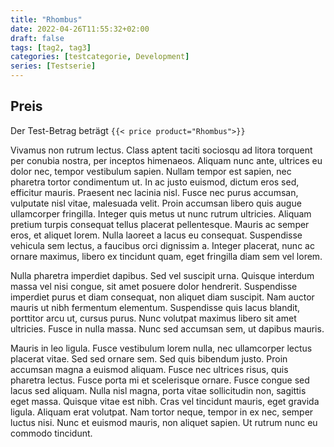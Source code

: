 ```yaml
---
title: "Rhombus"
date: 2022-04-26T11:55:32+02:00
draft: false
tags: [tag2, tag3]
categories: [testcategorie, Development]
series: [Testserie]
---
```

## Preis

Der Test-Betrag beträgt `{{< price product="Rhombus">}}`

Vivamus non rutrum lectus. Class aptent taciti sociosqu ad litora torquent per conubia nostra, per inceptos himenaeos. Aliquam nunc ante, ultrices eu dolor nec, tempor vestibulum sapien. Nullam tempor est sapien, nec pharetra tortor condimentum ut. In ac justo euismod, dictum eros sed, efficitur mauris. Praesent nec lacinia nisl. Fusce nec purus accumsan, vulputate nisl vitae, malesuada velit. Proin accumsan libero quis augue ullamcorper fringilla. Integer quis metus ut nunc rutrum ultricies. Aliquam pretium turpis consequat tellus placerat pellentesque. Mauris ac semper eros, et aliquet lorem. Nulla laoreet a lacus eu consequat. Suspendisse vehicula sem lectus, a faucibus orci dignissim a. Integer placerat, nunc ac ornare maximus, libero ex tincidunt quam, eget fringilla diam sem vel lorem.

Nulla pharetra imperdiet dapibus. Sed vel suscipit urna. Quisque interdum massa vel nisi congue, sit amet posuere dolor hendrerit. Suspendisse imperdiet purus et diam consequat, non aliquet diam suscipit. Nam auctor mauris ut nibh fermentum elementum. Suspendisse quis lacus blandit, porttitor arcu ut, cursus purus. Nunc volutpat maximus libero sit amet ultricies. Fusce in nulla massa. Nunc sed accumsan sem, ut dapibus mauris.

Mauris in leo ligula. Fusce vestibulum lorem nulla, nec ullamcorper lectus placerat vitae. Sed sed ornare sem. Sed quis bibendum justo. Proin accumsan magna a euismod aliquam. Fusce nec ultrices risus, quis pharetra lectus. Fusce porta mi et scelerisque ornare. Fusce congue sed lacus sed aliquam. Nulla nisl magna, porta vitae sollicitudin non, sagittis eget massa. Quisque vitae est nibh. Cras vel tincidunt mauris, eget gravida ligula. Aliquam erat volutpat. Nam tortor neque, tempor in ex nec, semper luctus nisi. Nunc et euismod mauris, non aliquet sapien. Ut rutrum nunc eu commodo tincidunt.